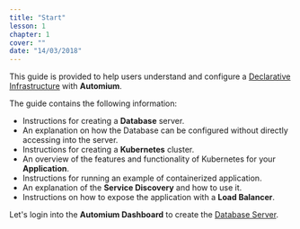 ```yaml
---
title: "Start"
lesson: 1
chapter: 1
cover: ""
date: "14/03/2018"
---
```


This guide is provided to help users understand and configure a [Declarative Infrastructure](/concepts/my-infrastructure) with **Automium**.
  
The guide contains the following information:  
* Instructions for creating a **Database** server.  
* An explanation on how the Database can be configured without directly accessing into the server.
* Instructions for creating a **Kubernetes** cluster. 
* An overview of the features and functionality of Kubernetes for your **Application**.
* Instructions for running an example of containerized application.
* An explanation of the **Service Discovery** and how to use it.
* Instructions on how to expose the application with a **Load Balancer**.

Let's login into the **Automium Dashboard** to create the [Database Server](database).